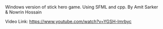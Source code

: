 Windows version of stick hero game. Using SFML and cpp.
By Amit Sarker & Nowrin Hossain

Video Link: https://www.youtube.com/watch?v=YGSH-lmrbyc

